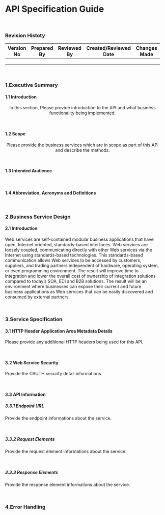#   API Specification Guide
<br>


### Revision Histoty

|Version No | Prepared By  | Reviewed By  | Created/Reviewed Date  | Changes Made  |
|-----------|--------------|--------------|------------------------|---------------|
|           |              |              |                        |               |
|           |              |              |                        |               |
|           |              |              |                        |               |

<br>

### 1.Executive Summary
####  1.1 Introduction
  <p align = "center"> In this section, Please provide introduction to the API and what business functionality being implemented. </p>  <br>
  
####  1.2 Scope
  <p align = "center"> Please provide the business services which are in scope as part of this API and describe the methods. </p>  <br>
    
####  1.3 Intended Audience

<br>

####  1.4 Abbreviation, Acronyms and Definitions

<br>

### 2.Business Service Design
####  2.1 Introduction
  <p> Web services are self-contained modular business applications that have open, Internet oriented, standards-based interfaces. Web services are loosely coupled, communicating directly with other Web services via the Internet using standards-based technologies. This standards-based communication allows Web services to be accessed by customers, suppliers, and trading partners independent of hardware, operating system, or even programming environment. The result will improve time to integration and lower the overall cost of ownership of integration solutions compared to today’s SOA, EDI and B2B solutions. The result will be an environment where businesses can expose their current and future business applications as Web services that can be easily discovered and consumed by external partners.
 </p>  <br>
 
 
 ### 3.Service Specification
 ####  3.1 HTTP Header Application Area Metadata Details
 <p align = "Left"> Please provide any additional HTTP headers being used for this API. </p>  <br>
 
 ####  3.2 Web Service Security
 <p align = "Left"> Provide the OAUTH security detail informations. </p>  <br>
 
  ####  3.3 API Information
 
  #####  3.3.1 Endpoint URL
 <p align = "Left"> Provide the endpoint informations about the service. </p>  <br>
 
   #####  3.3.2 Request Elements
 <p align = "Left"> Provide the request element informations about the service. </p>  <br>
 
   #####  3.3.3 Response Elements
 <p align = "Left"> Provide the response element informations about the service. </p>  <br>
 
  ### 4.Error Handling
  
